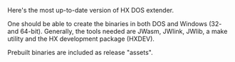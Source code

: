 
Here's the most up-to-date version of HX DOS extender.

One should be able to create the binaries in both DOS and Windows (32- and 64-bit). 
Generally, the tools needed are JWasm, JWlink, JWlib, a make utility and the HX development package (HXDEV).

Prebuilt binaries are included as release "assets".


